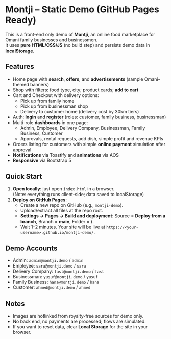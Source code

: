 
# Montji – Static Demo (GitHub Pages Ready)

This is a front-end only demo of **Montji**, an online food marketplace for Omani family businesses and businessmen.  
It uses **pure HTML/CSS/JS** (no build step) and persists demo data in **localStorage**.

## Features
- Home page with **search**, **offers**, and **advertisements** (sample Omani-themed banners)
- Shop with filters: food type, city; product cards; **add to cart**
- Cart and Checkout with delivery options:
  - Pick up from family home
  - Pick up from businessman shop
  - Delivery to customer home (delivery cost by 30km tiers)
- Auth: **login** and **register** (roles: customer, family business, businessman)
- Multi-role **dashboards** in one page:
  - Admin, Employee, Delivery Company, Businessman, Family Business, Customer
  - Approvals, rental requests, add dish, simple profit and revenue KPIs
- Orders listing for customers with simple **online payment** simulation after approval
- **Notifications** via Toastify and **animations** via AOS
- **Responsive** via Bootstrap 5

## Quick Start
1. **Open locally**: just open `index.html` in a browser.  
   (Note: everything runs client-side; data saved to localStorage)
2. **Deploy on GitHub Pages**:
   - Create a new repo on GitHub (e.g., `montji-demo`).
   - Upload/extract all files at the repo root.
   - **Settings → Pages → Build and deployment**: Source = **Deploy from a branch**, Branch = **main**, Folder = **/**.
   - Wait 1–2 minutes. Your site will be live at `https://<your-username>.github.io/montji-demo/`.

## Demo Accounts
- Admin: `admin@montji.demo` / `admin`
- Employee: `sara@montji.demo` / `sara`
- Delivery Company: `fast@montji.demo` / `fast`
- Businessman: `yusuf@montji.demo` / `yusuf`
- Family Business: `hana@montji.demo` / `hana`
- Customer: `ahmed@montji.demo` / `ahmed`

## Notes
- Images are hotlinked from royalty-free sources for demo only.
- No back end, no payments are processed; flows are simulated.
- If you want to reset data, clear **Local Storage** for the site in your browser.
